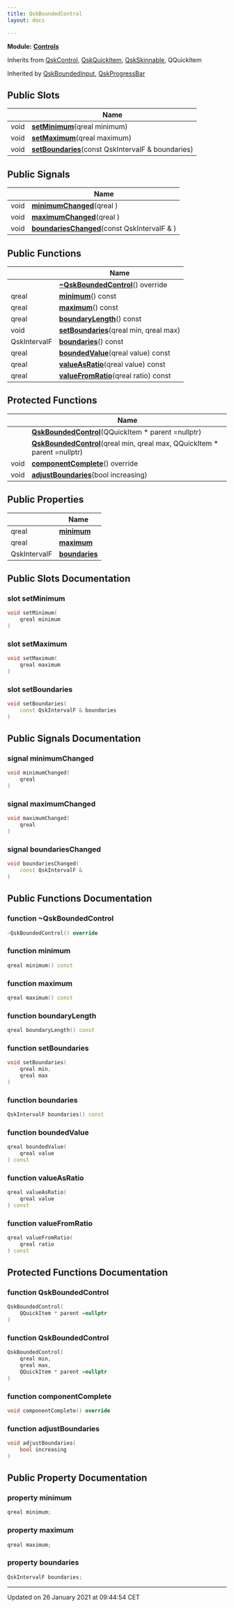 ```yaml
---
title: QskBoundedControl
layout: docs

---
```



**Module:** **[Controls](/docs/modules/group___controls/)**



Inherits from [QskControl](/docs/classes/class_qsk_control/), [QskQuickItem](/docs/classes/class_qsk_quick_item/), [QskSkinnable](/docs/classes/class_qsk_skinnable/), QQuickItem

Inherited by [QskBoundedInput](/docs/classes/class_qsk_bounded_input/), [QskProgressBar](/docs/classes/class_qsk_progress_bar/)

## Public Slots

|                | Name           |
| -------------- | -------------- |
| void | **[setMinimum](/docs/classes/class_qsk_bounded_control/#slot-setminimum)**(qreal minimum) |
| void | **[setMaximum](/docs/classes/class_qsk_bounded_control/#slot-setmaximum)**(qreal maximum) |
| void | **[setBoundaries](/docs/classes/class_qsk_bounded_control/#slot-setboundaries)**(const QskIntervalF & boundaries) |

## Public Signals

|                | Name           |
| -------------- | -------------- |
| void | **[minimumChanged](/docs/classes/class_qsk_bounded_control/#signal-minimumchanged)**(qreal ) |
| void | **[maximumChanged](/docs/classes/class_qsk_bounded_control/#signal-maximumchanged)**(qreal ) |
| void | **[boundariesChanged](/docs/classes/class_qsk_bounded_control/#signal-boundarieschanged)**(const QskIntervalF & ) |

## Public Functions

|                | Name           |
| -------------- | -------------- |
| | **[~QskBoundedControl](/docs/classes/class_qsk_bounded_control/#function-~qskboundedcontrol)**() override |
| qreal | **[minimum](/docs/classes/class_qsk_bounded_control/#function-minimum)**() const |
| qreal | **[maximum](/docs/classes/class_qsk_bounded_control/#function-maximum)**() const |
| qreal | **[boundaryLength](/docs/classes/class_qsk_bounded_control/#function-boundarylength)**() const |
| void | **[setBoundaries](/docs/classes/class_qsk_bounded_control/#function-setboundaries)**(qreal min, qreal max) |
| QskIntervalF | **[boundaries](/docs/classes/class_qsk_bounded_control/#function-boundaries)**() const |
| qreal | **[boundedValue](/docs/classes/class_qsk_bounded_control/#function-boundedvalue)**(qreal value) const |
| qreal | **[valueAsRatio](/docs/classes/class_qsk_bounded_control/#function-valueasratio)**(qreal value) const |
| qreal | **[valueFromRatio](/docs/classes/class_qsk_bounded_control/#function-valuefromratio)**(qreal ratio) const |

## Protected Functions

|                | Name           |
| -------------- | -------------- |
| | **[QskBoundedControl](/docs/classes/class_qsk_bounded_control/#function-qskboundedcontrol)**(QQuickItem * parent =nullptr) |
| | **[QskBoundedControl](/docs/classes/class_qsk_bounded_control/#function-qskboundedcontrol)**(qreal min, qreal max, QQuickItem * parent =nullptr) |
| void | **[componentComplete](/docs/classes/class_qsk_bounded_control/#function-componentcomplete)**() override |
| void | **[adjustBoundaries](/docs/classes/class_qsk_bounded_control/#function-adjustboundaries)**(bool increasing) |

## Public Properties

|                | Name           |
| -------------- | -------------- |
| qreal | **[minimum](/docs/classes/class_qsk_bounded_control/#property-minimum)**  |
| qreal | **[maximum](/docs/classes/class_qsk_bounded_control/#property-maximum)**  |
| QskIntervalF | **[boundaries](/docs/classes/class_qsk_bounded_control/#property-boundaries)**  |

## Public Slots Documentation

### slot setMinimum

```cpp
void setMinimum(
    qreal minimum
)
```


### slot setMaximum

```cpp
void setMaximum(
    qreal maximum
)
```


### slot setBoundaries

```cpp
void setBoundaries(
    const QskIntervalF & boundaries
)
```


## Public Signals Documentation

### signal minimumChanged

```cpp
void minimumChanged(
    qreal 
)
```


### signal maximumChanged

```cpp
void maximumChanged(
    qreal 
)
```


### signal boundariesChanged

```cpp
void boundariesChanged(
    const QskIntervalF & 
)
```


## Public Functions Documentation

### function ~QskBoundedControl

```cpp
~QskBoundedControl() override
```


### function minimum

```cpp
qreal minimum() const
```


### function maximum

```cpp
qreal maximum() const
```


### function boundaryLength

```cpp
qreal boundaryLength() const
```


### function setBoundaries

```cpp
void setBoundaries(
    qreal min,
    qreal max
)
```


### function boundaries

```cpp
QskIntervalF boundaries() const
```


### function boundedValue

```cpp
qreal boundedValue(
    qreal value
) const
```


### function valueAsRatio

```cpp
qreal valueAsRatio(
    qreal value
) const
```


### function valueFromRatio

```cpp
qreal valueFromRatio(
    qreal ratio
) const
```


## Protected Functions Documentation

### function QskBoundedControl

```cpp
QskBoundedControl(
    QQuickItem * parent =nullptr
)
```


### function QskBoundedControl

```cpp
QskBoundedControl(
    qreal min,
    qreal max,
    QQuickItem * parent =nullptr
)
```


### function componentComplete

```cpp
void componentComplete() override
```


### function adjustBoundaries

```cpp
void adjustBoundaries(
    bool increasing
)
```


## Public Property Documentation

### property minimum

```cpp
qreal minimum;
```


### property maximum

```cpp
qreal maximum;
```


### property boundaries

```cpp
QskIntervalF boundaries;
```


-------------------------------

Updated on 26 January 2021 at 09:44:54 CET